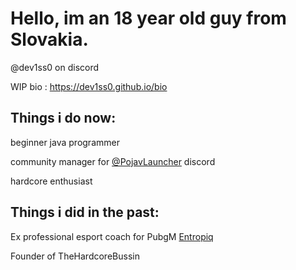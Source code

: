 # Hello, im an 18 year old guy from Slovakia.
@dev1ss0 on discord

WIP bio : https://dev1ss0.github.io/bio

## Things i do now: 

beginner java programmer

community manager for [@PojavLauncher](https://github.com/PojavLauncherTeam/PojavLauncher) discord

hardcore enthusiast

## Things i did in the past:

Ex professional esport coach for PubgM [Entropiq](https://www.entropiq.gg/)

Founder of TheHardcoreBussin


